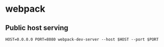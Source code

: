 webpack
=======

Public host serving
-------------------

    HOST=0.0.0.0 PORT=8080 webpack-dev-server --host $HOST --port $PORT
